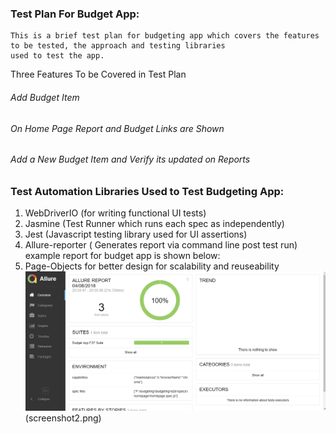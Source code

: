 ###  Test Plan For Budget App:
    
    This is a brief test plan for budgeting app which covers the features to be tested, the approach and testing libraries
    used to test the app.
   
   Three Features To be Covered in Test Plan
  
  ###### Add Budget Item
  ###### On Home Page Report and Budget Links are Shown
  ###### Add a New Budget Item and Verify its updated on Reports
  
 ###  Test Automation Libraries Used to Test Budgeting App:

  1. WebDriverIO (for writing functional UI tests)
  2. Jasmine (Test Runner which runs each spec as independently)
  3. Jest (Javascript testing library used for UI assertions)
  4. Allure-reporter ( Generates report via command line post test run) example report for budget app is shown below:
  5. Page-Objects for better design for scalability and reuseability
  ![Screenshot](screenshot.png)(screenshot2.png) 
  






